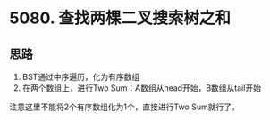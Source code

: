 # 5080. 查找两棵二叉搜索树之和

## 思路

1. BST通过中序遍历，化为有序数组
1. 在两个数组上，进行Two Sum：A数组从head开始，B数组从tail开始

注意这里不能将2个有序数组化为1个，直接进行Two Sum就行了。
